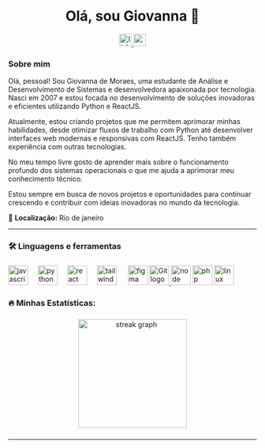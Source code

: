 

<h1 align="center">Olá, sou Giovanna 👋</h1>

<div align="center">
 <a href="https://www.linkedin.com/in/giovanna-mrs" target="_blank">
  <img src="https://img.shields.io/static/v1?message=LinkedIn&logo=linkedin&label=&color=0077B5&logoColor=white&labelColor=&style=for-the-badge" height="25" alt="linkedin logo gio" />
</a>

<a href="mailto:giovannamrs.dev@gmail.com">
  <img src="https://img.shields.io/static/v1?message=Gmail&logo=gmail&label=&color=D14836&logoColor=white&labelColor=&style=for-the-badge" height="25" alt="gmail logo gio" />
</a>

</div>


###

<h3>Sobre mim</h3>
<p align="left">Olá, pessoal! Sou Giovanna de Moraes, uma estudante de Análise e Desenvolvimento de Sistemas e desenvolvedora apaixonada por tecnologia. Nasci em 2007 e estou focada no desenvolvimento de soluções inovadoras e eficientes utilizando Python e ReactJS.

Atualmente, estou criando projetos que me permitem aprimorar minhas habilidades, desde otimizar fluxos de trabalho com Python até desenvolver interfaces web modernas e responsivas com ReactJS. Tenho também experiência com outras tecnologias.

No meu tempo livre gosto de aprender mais sobre o funcionamento profundo dos sistemas operacionais o que me ajuda a aprimorar meu conhecimento técnico.

Estou sempre em busca de novos projetos e oportunidades para continuar crescendo e contribuir com ideias inovadoras no mundo da tecnologia.</p>

📍 **Localização:** Rio de janeiro

---

###

<h3 align="left">🛠 Linguagens e ferramentas</h3>

###

<div align="left">
  <img src="https://cdn.jsdelivr.net/gh/devicons/devicon/icons/javascript/javascript-original.svg" height="40" alt="javascript logo gio" />
  <img width="12" />
  <img src="https://cdn.jsdelivr.net/gh/devicons/devicon/icons/python/python-original.svg" height="40" alt="python logo gio" />
  <img width="12" />
  <img src="https://cdn.jsdelivr.net/gh/devicons/devicon/icons/react/react-original.svg" height="40" alt="react logo gio" />
  <img width="12" />
<img src="https://cdn.jsdelivr.net/gh/devicons/devicon@latest/icons/tailwindcss/tailwindcss-original.svg" height="40" alt="tailwind logo gio" />
<img width="15" />
  <img src="https://cdn.jsdelivr.net/gh/devicons/devicon/icons/figma/figma-original.svg" height="40" alt="figma logo gio" />
  <a href="https://git-scm.com/" target="_blank" rel="noreferrer"> <img src="https://www.vectorlogo.zone/logos/git-scm/git-scm-icon.svg" alt="Git logo gio" width="40" height="40"/> </a>
  <img src="https://cdn.jsdelivr.net/gh/devicons/devicon@latest/icons/nodejs/nodejs-original.svg" height="40" alt="node logo gio" />
  <img src="https://cdn.jsdelivr.net/gh/devicons/devicon@latest/icons/php/php-original.svg" height="40" alt="php logo gio"/>
<img src="https://cdn.jsdelivr.net/gh/devicons/devicon@latest/icons/linux/linux-original.svg" height="40" alt="linux logo gio" />
          
          
          
           
</div>


###

<h3 align="left">🔥  Minhas Estatísticas:</h3>

###

<div align="center">
  <img src="https://streak-stats.demolab.com?user=gioomoraes&locale=en&mode=daily&theme=dark&hide_border=false&border_radius=5&order=3" height="220" alt="streak graph" />
</div>


###
---


 
 




<!---
Gioomoraes/Gioomoraes is a ✨ special ✨ repository because its `README.md` (this file) appears on your GitHub profile.
You can click the Preview link to take a look at your changes.
--->
